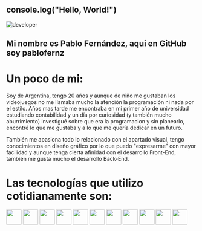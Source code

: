 
## console.log("Hello, World!")
![developer](https://github.com/pablofernz/pablofernz/assets/122618014/1a9b7b7f-158e-4f4a-a115-4f7eea527d19)</h1>

<h2>Mi nombre es Pablo Fernández, aqui en GitHub soy pablofernz</h2>

<h1> Un poco de mi:</h1>
<p>Soy de Argentina, tengo 20 años y aunque de niño me gustaban los videojuegos no me llamaba mucho la atención la programación ni nada por el estilo. Años mas tarde me encontraba en mi primer año de universidad estudiando contabilidad y un día por curiosidad (y también mucho aburrimiento) investigué sobre que era la programacion y sin planearlo, encontré lo que me gustaba y a lo que me quería dedicar en un futuro.</p>

<p>También me apasiona todo lo relacionado con el apartado visual, tengo conocimientos en diseño gráfico por lo que puedo "expresarme" con mayor facilidad y aunque tenga cierta afinidad con el desarrollo Front-End, también me gusta mucho el desarrollo Back-End. </p>

<h1>Las tecnologías que utilizo cotidianamente son:</h1>
<p>
  <img src='https://cdn.worldvectorlogo.com/logos/logo-javascript.svg' width=40 height=40/>
  <img src='  https://cdn.worldvectorlogo.com/logos/html-1.svg' width=40 height=40/>
  <img src='  https://cdn.worldvectorlogo.com/logos/css-3.svg' width=40 height=40/>
  <img src='https://cdn.worldvectorlogo.com/logos/react-2.svg' width=40 height=40/>
  <img src='https://cdn.worldvectorlogo.com/logos/redux.svg' width=40 height=40/>
  <img src='https://cdn.worldvectorlogo.com/logos/nodejs-1.svg' width=40 height=40/>
  <img src='https://www.vectorlogo.zone/logos/expressjs/expressjs-icon.svg' width=40 height=40/>
  <img src='https://google.github.io/sqlcommenter/images/sequelize-logo.png' width=40 height=40/>
  <img src='https://cdn.worldvectorlogo.com/logos/postgresql.svg' width=40 height=40/>
  <img src='https://cdn.worldvectorlogo.com/logos/mongodb-icon-1.svg' width=40 height=40/>
  <img src='https://cdn.worldvectorlogo.com/logos/mongoose-1.svg' width=40 height=40/>
  
  
</p>

